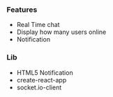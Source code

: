### Features

-   Real Time chat
-   Display how many users online
-   Notification

### Lib
-   HTML5 Notification
-   create-react-app
-   socket.io-client
